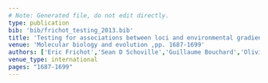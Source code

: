 ```yaml
---
# Note: Generated file, do not edit directly.
type: publication
bib: 'bib/frichot_testing_2013.bib'
title: 'Testing for associations between loci and environmental gradients using latent factor mixed models'
venue: 'Molecular biology and evolution ,pp. 1687-1699'
authors: ['Eric Frichot','Sean D Schoville','Guillaume Bouchard','Olivier Francois']
venue_type: international
pages: "1687-1699"
---
```

